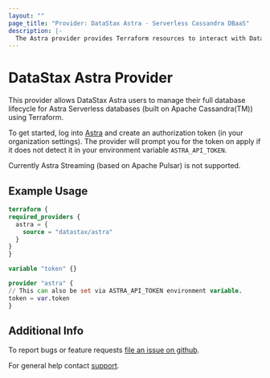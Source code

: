 ```yaml
---
layout: ""
page_title: "Provider: DataStax Astra - Serverless Cassandra DBaaS"
description: |-
  The Astra provider provides Terraform resources to interact with DataStax Astra databases.
---
```


# DataStax Astra Provider

  This provider allows DataStax Astra users to manage their full database lifecycle for Astra Serverless databases (built on Apache Cassandra(TM))
  using Terraform.

  To get started, log into [Astra](https://astra.datastax.com/register) and create an authorization token (in your organization settings). The provider will prompt you for the token
  on apply if it does not detect it in your environment variable `ASTRA_API_TOKEN`.

  Currently Astra Streaming (based on Apache Pulsar) is not supported.

## Example Usage

  ```terraform
terraform {
  required_providers {
    astra = {
      source = "datastax/astra"
    }
  }
}

variable "token" {}

provider "astra" {
  // This can also be set via ASTRA_API_TOKEN environment variable.
  token = var.token
}
```

## Additional Info

To report bugs or feature requests [file an issue on github](https://github.com/datastax/terraform-provider-astra/issues).

For general help contact [support](https://houston.datastax.com/).